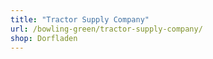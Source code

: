 ```yaml
---
title: "Tractor Supply Company"
url: /bowling-green/tractor-supply-company/
shop: Dorfladen
---
```

